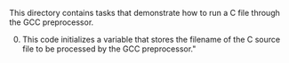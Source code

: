 This directory contains tasks that demonstrate how to run a C file through the GCC preprocessor.

0. This code initializes a variable that stores the filename of the C source file to be processed by the GCC preprocessor."

